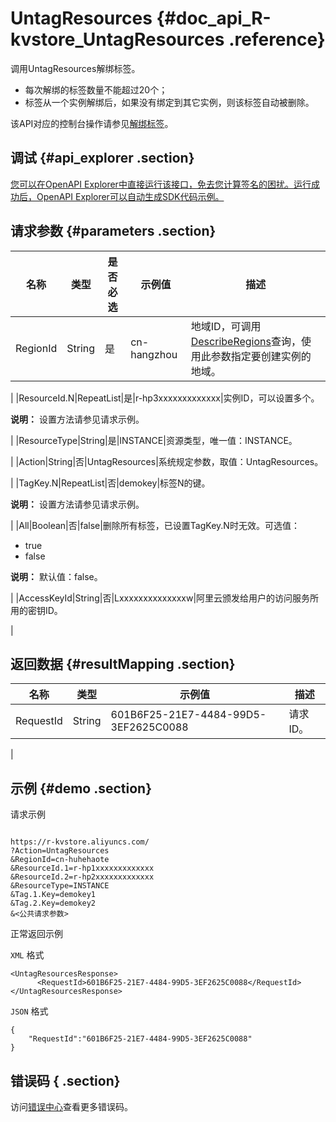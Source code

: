 # UntagResources {#doc_api_R-kvstore_UntagResources .reference}

调用UntagResources解绑标签。

-   每次解绑的标签数量不能超过20个；
-   标签从一个实例解绑后，如果没有绑定到其它实例，则该标签自动被删除。

该API对应的控制台操作请参见[解绑标签](~~119157~~)。

## 调试 {#api_explorer .section}

[您可以在OpenAPI Explorer中直接运行该接口，免去您计算签名的困扰。运行成功后，OpenAPI Explorer可以自动生成SDK代码示例。](https://api.aliyun.com/#product=R-kvstore&api=UntagResources&type=RPC&version=2015-01-01)

## 请求参数 {#parameters .section}

|名称|类型|是否必选|示例值|描述|
|--|--|----|---|--|
|RegionId|String|是|cn-hangzhou|地域ID，可调用[DescribeRegions](~~61012~~)查询，使用此参数指定要创建实例的地域。

 |
|ResourceId.N|RepeatList|是|r-hp3xxxxxxxxxxxxx|实例ID，可以设置多个。

 **说明：** 设置方法请参见请求示例。

 |
|ResourceType|String|是|INSTANCE|资源类型，唯一值：INSTANCE。

 |
|Action|String|否|UntagResources|系统规定参数，取值：UntagResources。

 |
|TagKey.N|RepeatList|否|demokey|标签N的键。

 **说明：** 设置方法请参见请求示例。

 |
|All|Boolean|否|false|删除所有标签，已设置TagKey.N时无效。可选值：

 -   true
-   false

 **说明：** 默认值：false。

 |
|AccessKeyId|String|否|Lxxxxxxxxxxxxxxw|阿里云颁发给用户的访问服务所用的密钥ID。

 |

## 返回数据 {#resultMapping .section}

|名称|类型|示例值|描述|
|--|--|---|--|
|RequestId|String|601B6F25-21E7-4484-99D5-3EF2625C0088|请求ID。

 |

## 示例 {#demo .section}

请求示例

``` {#request_demo}

https://r-kvstore.aliyuncs.com/
?Action=UntagResources
&RegionId=cn-huhehaote
&ResourceId.1=r-hp1xxxxxxxxxxxxx
&ResourceId.2=r-hp2xxxxxxxxxxxxx
&ResourceType=INSTANCE
&Tag.1.Key=demokey1
&Tag.2.Key=demokey2
&<公共请求参数>

```

正常返回示例

`XML` 格式

``` {#xml_return_success_demo}
<UntagResourcesResponse>
      <RequestId>601B6F25-21E7-4484-99D5-3EF2625C0088</RequestId>
</UntagResourcesResponse>
```

`JSON` 格式

``` {#json_return_success_demo}
{
	"RequestId":"601B6F25-21E7-4484-99D5-3EF2625C0088"
}
```

## 错误码 { .section}

访问[错误中心](https://error-center.aliyun.com/status/product/R-kvstore)查看更多错误码。

